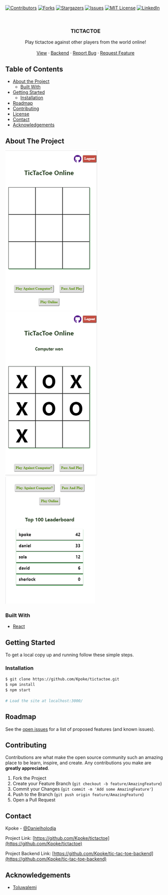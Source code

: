 [![Contributors][contributors-shield]][contributors-url]
[![Forks][forks-shield]][forks-url]
[![Stargazers][stars-shield]][stars-url]
[![Issues][issues-shield]][issues-url]
[![MIT License][license-shield]][license-url]
[![LinkedIn][linkedin-shield]][linkedin-url]



<!-- PROJECT LOGO -->
<br />
<p align="center">
  <h3 align="center">TICTACTOE</h3>

  <p align="center">
    Play tictactoe against other players from the world online!
    <br />
    <br />
    <a href="https://kpoke.github.io/tictactoe/">View</a>
    ·
    <a href="https://github.com/Kpoke/tic-tac-toe-backend">Backend</a>
    ·
    <a href="https://github.com/Kpoke/tictactoe/issues">Report Bug</a>
    ·
    <a href="https://github.com/Kpoke/tictactoe/issues">Request Feature</a>
  </p>
</p>



<!-- TABLE OF CONTENTS -->
## Table of Contents

* [About the Project](#about-the-project)
  * [Built With](#built-with)
* [Getting Started](#getting-started)  
  * [Installation](#installation)
* [Roadmap](#roadmap)
* [Contributing](#contributing)
* [License](#license)
* [Contact](#contact)
* [Acknowledgements](#acknowledgements)



<!-- ABOUT THE PROJECT -->
## About The Project

[![Product Name Screen Shot][product-screenshot1]]()
[![Product Name Screen Shot][product-screenshot2]]()
[![Product Name Screen Shot][product-screenshot3]]()


### Built With

* [React](https://reactjs.org/)


<!-- GETTING STARTED -->
## Getting Started

To get a local copy up and running follow these simple steps.

### Installation
 
```sh
$ git clone https://github.com/Kpoke/tictactoe.git
$ npm install
$ npm start

# Load the site at localhost:3000/
```


<!-- ROADMAP -->
## Roadmap

See the [open issues](https://github.com/Kpoke/tictactoe/issues) for a list of proposed features (and known issues).



<!-- CONTRIBUTING -->
## Contributing

Contributions are what make the open source community such an amazing place to be learn, inspire, and create. Any contributions you make are **greatly appreciated**.

1. Fork the Project
2. Create your Feature Branch (`git checkout -b feature/AmazingFeature`)
3. Commit your Changes (`git commit -m 'Add some AmazingFeature'`)
4. Push to the Branch (`git push origin feature/AmazingFeature`)
5. Open a Pull Request


<!-- CONTACT -->
## Contact

Kpoke - [@Danielholodja](twitter.com/Danielholodja)

Project Link: [https://github.com/Kpoke/tictactoe](https://github.com/Kpoke/tictactoe)

Project Backend Link: [https://github.com/Kpoke/tic-tac-toe-backend](https://github.com/Kpoke/tic-tac-toe-backend)



<!-- ACKNOWLEDGEMENTS -->
## Acknowledgements

* [Toluwalemi](https://github.com/Toluwalemi)





<!-- MARKDOWN LINKS & IMAGES -->
<!-- https://www.markdownguide.org/basic-syntax/#reference-style-links -->
[contributors-shield]: https://img.shields.io/github/contributors/Kpoke/tictactoe.svg?style=flat-square
[contributors-url]: https://github.com/Kpoke/tictactoe/graphs/contributors
[forks-shield]: https://img.shields.io/github/forks/Kpoke/tictactoe.svg?style=flat-square
[forks-url]: https://github.com/Kpoke/tictactoe/network/members
[stars-shield]: https://img.shields.io/github/stars/Kpoke/tictactoe.svg?style=flat-square
[stars-url]: https://github.com/Kpoke/tictactoe/stargazers
[issues-shield]: https://img.shields.io/github/issues/Kpoke/tictactoe.svg?style=flat-square
[issues-url]: https://github.com/Kpoke/tictactoe/issues
[license-shield]: https://img.shields.io/github/license/othneildrew/Best-README-Template.svg?style=flat-square
[license-url]: https://github.com/othneildrew/Best-README-Template/blob/master/LICENSE.txt
[linkedin-shield]: https://img.shields.io/badge/-LinkedIn-black.svg?style=flat-square&logo=linkedin&colorB=555
[linkedin-url]: https://www.linkedin.com/in/kpoke
[product-screenshot1]: src/assets/1.PNG
[product-screenshot2]: src/assets/2.PNG
[product-screenshot3]: src/assets/3.PNG
